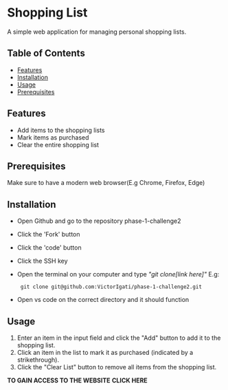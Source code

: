 # Shopping List

A simple web application for managing personal shopping lists.

## Table of Contents

- [Features](#features)
- [Installation](#installation)
- [Usage](#usage)
- [Prerequisites](#prerequisites)

## Features

- Add items to the shopping lists
- Mark items as purchased
- Clear the entire shopping list

## Prerequisites
Make sure to have a modern web browser(E.g Chrome, Firefox, Edge)

## Installation
- Open Github and go to the repository phase-1-challenge2
- Click the 'Fork' button 
- Click the 'code' button 
- Click the SSH key 
- Open the terminal on your computer and type _"git clone[link here]"_ E.g:
      
       git clone git@github.com:VictorIgati/phase-1-challenge2.git
- Open vs code on the correct directory and it should function

## Usage
1. Enter an item in the input field and click the "Add" button to add it to the shopping list.
2. Click an item in the list to mark it as purchased (indicated by a strikethrough).
3. Click the "Clear List" button to remove all items from the shopping list.

**TO GAIN ACCESS TO THE WEBSITE**
**CLICK HERE**
